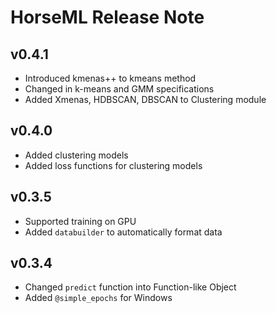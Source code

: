 # HorseML Release Note

## v0.4.1
- Introduced kmenas++ to kmeans method
- Changed in k-means and GMM specifications
- Added Xmenas, HDBSCAN, DBSCAN to Clustering module

## v0.4.0
- Added clustering models
- Added loss functions for clustering models

## v0.3.5
- Supported training on GPU
- Added `databuilder` to automatically format data

## v0.3.4
- Changed `predict` function into Function-like Object
- Added `@simple_epochs` for Windows
